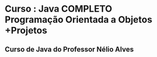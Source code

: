 # Curso : Java COMPLETO Programação Orientada a Objetos +Projetos
## Curso de Java do Professor Nélio Alves 

